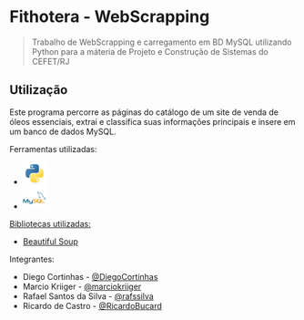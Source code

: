 # Fithotera - WebScrapping

> Trabalho de WebScrapping e carregamento em BD MySQL utilizando Python para a máteria de Projeto e Construção de Sistemas do CEFET/RJ

## Utilização

Este programa percorre as páginas do catálogo de um site de venda de óleos essenciais, extrai e classifica suas informações principais e insere em um banco de dados MySQL.

Ferramentas utilizadas: 
- <a href="https://www.python.org" target="_blank"> <img src="https://raw.githubusercontent.com/devicons/devicon/master/icons/python/python-original.svg" alt="python" width="40" height="40"/>
- <a href="https://www.mysql.com/" target="_blank"> <img src="https://raw.githubusercontent.com/devicons/devicon/master/icons/mysql/mysql-original-wordmark.svg" alt="mysql" width="40" height="40"/>

Bibliotecas utilizadas:
- [Beautiful Soup](https://www.crummy.com/software/BeautifulSoup/bs4/doc)

Integrantes:
- Diego Cortinhas - [@DiegoCortinhas](https://github.com/DiegoCortinhas)
- Marcio Kriiger - [@marciokriiger](https://github.com/marciokriiger)
- Rafael Santos da Silva - [@rafssilva](https://github.com/rafssilva)
- Ricardo de Castro - [@RicardoBucard](https://github.com/RicardoBucard)